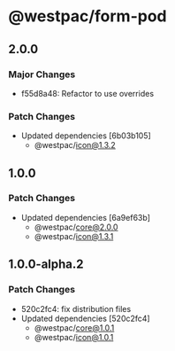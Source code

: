 # @westpac/form-pod

## 2.0.0

### Major Changes

- f55d8a48: Refactor to use overrides

### Patch Changes

- Updated dependencies [6b03b105]
  - @westpac/icon@1.3.2

## 1.0.0

### Patch Changes

- Updated dependencies [6a9ef63b]
  - @westpac/core@2.0.0
  - @westpac/icon@1.3.1

## 1.0.0-alpha.2

### Patch Changes

- 520c2fc4: fix distribution files
- Updated dependencies [520c2fc4]
  - @westpac/core@1.0.1
  - @westpac/icon@1.0.1
